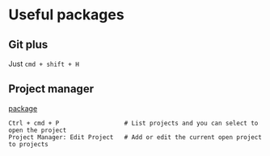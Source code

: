 # Useful packages
## Git plus

Just `cmd + shift + H`

## Project manager

[package](https://atom.io/packages/project-manager)

```
Ctrl + cmd + P                  # List projects and you can select to open the project
Project Manager: Edit Project   # Add or edit the current open project to projects
```
